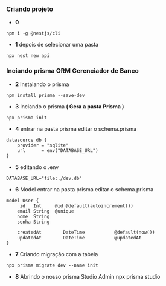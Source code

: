 ### Criando projeto

* <b>0</b>
```
npm i -g @nestjs/cli
```

* <b>1</b> depois de selecionar uma pasta
```
npx nest new api
```
### Inciando prisma ORM Gerenciador de Banco
* <b>2</b> Instalando o prisma
```
npm install prisma --save-dev
```

* <b>3</b> Inciando o prisma <b style="color: 'green'">( Gera a pasta Prisma )</b>
```
npx prisma init
```
    
* <b>4</b> entrar na pasta prisma editar o schema.prisma
```
datasource db {
    provider = "sqlite"
    url      = env("DATABASE_URL")
}
```

* <b>5</b> editando o .env
```
DATABASE_URL="file:./dev.db"
```

* <b>6</b> Model entrar na pasta prisma editar o schema.prisma
```
model User {
     id   Int     @id @default(autoincrement())
    email String  @unique
    nome  String
    senha String

    createdAt        DateTime           @default(now())
    updatedAt        DateTime           @updatedAt
}
```

* <b>7</b> Criando migração com a tabela
```
npx prisma migrate dev --name init
```

* <b>8</b>  Abrindo o nosso prisma Studio Admin
npx prisma studio
